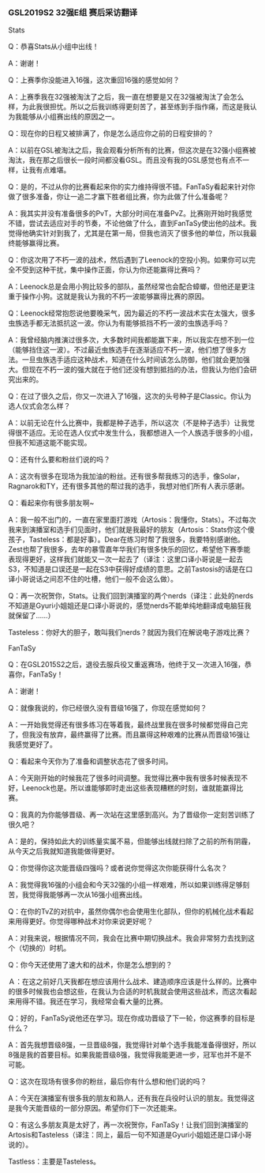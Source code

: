 ### GSL2019S2 32强E组 赛后采访翻译

Stats

Q：恭喜Stats从小组中出线！

A：谢谢！

Q：上赛季你没能进入16强，这次重回16强的感觉如何？

A：上赛季我在32强被淘汰了之后，我一直在想要是又在32强被淘汰了会怎么样，为此我很担忧。所以之后我训练得更刻苦了，甚至练到手指作痛，而这是我认为我能够从小组赛出线的原因之一。

Q：现在你的日程又被排满了，你是怎么适应你之前的日程安排的？

A：以前在GSL被淘汰之后，我会观看分析所有的比赛，但这次是在32强小组赛被淘汰，我在那之后很长一段时间都没看GSL。而且没有我的GSL感觉也有点不一样，让我有点难堪。

Q：是的，不过从你的比赛看起来你的实力维持得很不错。FanTaSy看起来针对你做了很多准备，你让一追二才赢下胜者组比赛，你为此做了什么准备呢？

A：我其实并没有准备很多的PvT，大部分时间在准备PvZ。比赛刚开始时我感觉不错，尝试去适应对手的节奏，不论他做了什么，直到FanTaSy使出他的战术。我觉得他确实针对到我了，尤其是在第一局，但我也消灭了很多他的单位，所以我最终能够赢得比赛。

Q：你这次用了不朽一波的战术，然后遇到了Leenock的空投小狗。如果你可以完全不受到这种干扰，集中操作正面，你认为你还能赢得比赛吗？

A：Leenock总是会用小狗比较多的部队，虽然经常也会配合蟑螂，但他还是更注重于操作小狗。这就是我认为我的不朽一波能够赢得比赛的原因。

Q：Leenock经常抱怨说他要晚采气，因为最近的不朽一波战术实在太强大，很多虫族选手都无法抵抗这一波。你认为有能够抵挡不朽一波的虫族选手吗？

A：我曾经脑内推演过很多次，大多数时间我都能赢下来，所以我实在想不到一位（能够挡住这一波）。不过最近虫族选手在逐渐适应不朽一波，他们想了很多方法。一旦虫族选手适应这种战术，知道在什么时间该怎么防御，他们就会更加强大。但现在不朽一波的强大就在于他们还没有想到抵挡的办法，但我认为他们会研究出来的。

Q：在过了很久之后，你又一次进入了16强，这次的头号种子是Classic。你认为选人仪式会怎么样？

A：以前无论在什么比赛中，我都是种子选手，所以这次（不是种子选手）让我觉得很不适应。无论在选人仪式中发生什么，我都想进入一个人族选手很多的小组，但我不知道这能不能实现。

Q：还有什么要和粉丝们说的吗？

A：这次有很多在现场为我加油的粉丝。还有很多帮我练习的选手，像Solar，Ragnarok和TY，还有很多其他的帮过我的选手，我想对他们所有人表示感谢。

Q：看起来你有很多朋友啊~

A：我一般不出门的，一直在家里面打游戏（Artosis：我懂你，Stats）。不过每次我来到演播室和选手们见面时，他们就是我最好的朋友（Artosis：Stats你这个傻孩子，Tasteless：都是好事）。Dear在练习时帮了我很多，我要特别感谢他。Zest也帮了我很多，去年的暴雪嘉年华我们有很多快乐的回忆，希望他下赛季能表现得更好，这样我们就能又一次一起去了（译注：这里口译小哥说是一起去S3，不知道是口误还是一起在S3中获得好成绩的意思。之前Tastosis的话是在口译小哥说话之间忍不住的吐槽，他们一般不会这么做）。

Q：再一次祝贺你，Stats。让我们回到演播室的两个nerds（译注：此处的nerds不知道是Gyuri小姐姐还是口译小哥说的，感觉nerds不能单纯地翻译成电脑狂我就保留了……）

Tasteless：你好大的胆子，敢叫我们nerds？就因为我们在解说电子游戏比赛？



FanTaSy

Q：在GSL2015S2之后，退役去服兵役又重返赛场，他终于又一次进入16强，恭喜你，FanTaSy！

A：谢谢！

Q：就像我说的，你已经很久没有晋级16强了，你现在感觉如何？

A：一开始我觉得还有很多练习在等着我，最终战里我在很多时候都觉得自己完了，但我没有放弃，最终赢得了比赛。而且赢得这种艰难的比赛从而晋级16强让我感觉更好了。

Q：看起来今天你为了准备和调整状态花了很多时间。

A：今天刚开始的时候我花了很多时间调整。我觉得比赛中我有很多时候表现不好，Leenock也是。所以谁能够即时走出这些表现糟糕的时刻，谁就能赢得比赛。

Q：我真的为你能够晋级、再一次站在这里感到高兴。为了晋级你一定刻苦训练了很久吧？

A：是的，保持如此大的训练量实属不易，但能够出线就扫除了之前的所有阴霾，从今天之后我就知道我能做得更好。

Q：你觉得你这次能晋级四强吗？或者说你觉得这次你能获得什么名次？

A：我觉得我16强的小组会和今天32强的小组一样艰难，所以如果训练得足够刻苦，我觉得我能够再一次从16强小组赛出线。

Q：在你的TvZ的对抗中，虽然你偶尔也会使用生化部队，但你的机械化战术看起来用得更好。你觉得哪种战术对你来说更好呢？

A：对我来说，根据情况不同，我会在比赛中期切换战术。我会非常努力去找到这个（切换的）时机。

Q：你今天还使用了速大和的战术，你是怎么想到的？

Ａ：在这之前好几天我都在想应该用什么战术、建造顺序应该是什么样的。比赛中的很多时候我也会想这些，在我认为合适的时机我就会使用这些战术，而这次看起来用得不错。我还在学习，我经常会看大量的比赛。

Q：好的，FanTaSy说他还在学习。现在你成功晋级了下一轮，你这赛季的目标是什么？

A：首先我想晋级8强，一旦晋级8强，我觉得针对单个选手我能准备得很好，所以8强是我的首要目标。如果我能晋级8强，我觉得我能更进一步，冠军也并不是不可能。

Q：这次在现场有很多你的粉丝，最后你有什么想和他们说的吗？

A：今天在演播室有很多我的朋友和熟人，还有我在兵役时认识的朋友。我觉得这是我今天能晋级的一部分原因。希望你们下一次还能来。

Q：有这么多朋友真是太好了，再一次祝贺你，FanTaSy！让我们回到演播室的Artosis和Tasteless（译注：同上，最后一句不知道是Gyuri小姐姐还是口译小哥说的）。

Tastless：主要是Tasteless。